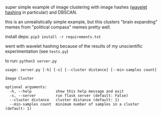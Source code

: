 super simple example of image clustering with image hashes ([wavelet hashing](https://fullstackml.com/wavelet-image-hash-in-python-3504fdd282b5) in particular) and DBSCAN.

this is an unrealistically simple example, but this clusters "brain expanding" memes from "political compass" memes pretty well.

install deps: `pip3 install -r requirements.txt`

went with wavelet hashing because of the results of my unscientific experimentation (see `tests.py`)

to run: `python3 server.py`

```
usage: server.py [-h] [-s] [--cluster distance] [--min-samples count]

Image Cluster

optional arguments:
  -h, --help           show this help message and exit
  -s, --server         run flask server (default: False)
  --cluster distance   cluster distance (default: 1)
  --min-samples count  minimum number of samples in a cluster (default: 1)
```
